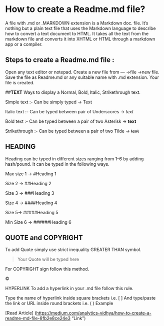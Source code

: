 # How to create a Readme.md file?

A file with .md or .MARKDOWN extension is a Markdown doc. file. It’s nothing but a plain text file that uses the Markdown language to describe how to convert a text document to HTML. It takes all the text from the markdown file and converts it into XHTML or HTML through a markdown app or a compiler.

## Steps to create a Readme.md file :

Open any text editor or notepad.
Create a new file from — →file →new file.
Save the file as Readme.md or any suitable name with .md extension.
Your file is created.

##**TEXT**
Ways to display a Normal, Bold, Italic, Strikethrough text.


Simple text :- Can be simply typed → Text

Italic text :- Can be typed between pair of Underscores → _text_

Bold text :- Can be typed between a pair of two Asterisk → **text**

Strikethrough :- Can be typed between a pair of two Tilde → ~~text~~

## HEADING
Heading can be typed in different sizes ranging from 1–6 by adding hash/pound. It can be typed in the following ways.

Max size 1 → #Heading 1

Size 2 → ##Heading 2

Size 3 → ###Heading 3

Size 4 → ####Heading 4

Size 5→ #####Heading 5

Min Size 6 → ######Heading 6


## QUOTE and COPYRIGHT

To add Quote simply use strict inequality GREATER THAN symbol.

> Your Quote will be typed here

For COPYRIGHT sign follow this method.

&copy;


HYPERLINK
To add a hyperlink in your .md file follow this rule.

Type the name of hyperlink inside square brackets i.e. [ ]
And type/paste the link or URL inside round brackets i.e. ( )
Example

[Read Article] (https://medium.com/analytics-vidhya/how-to-create-a-readme-md-file-8fb2e8ce24e3 “Link”)
